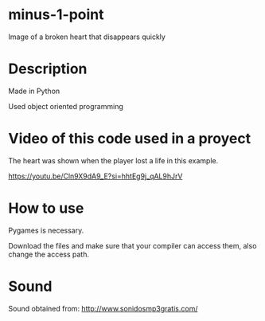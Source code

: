# minus-1-point

Image of a broken heart that disappears quickly

# Description

Made in Python

Used object oriented programming

# Video of this code used in a proyect

The heart was shown when the player lost a life in this example.

https://youtu.be/Cln9X9dA9_E?si=hhtEg9j_qAL9hJrV

# How to use 

Pygames is necessary.

Download the files and make sure that your compiler can access them, also change the access path.

# Sound

Sound obtained from: http://www.sonidosmp3gratis.com/
